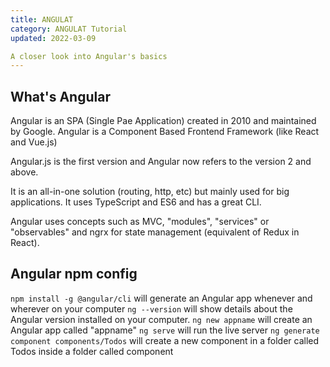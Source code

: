 ```yaml
---
title: ANGULAT
category: ANGULAT Tutorial
updated: 2022-03-09

A closer look into Angular's basics
---
```


## What's Angular

Angular is an SPA (Single Pae Application) created in 2010 and maintained by Google. Angular is a Component Based Frontend Framework (like React and Vue.js)

Angular.js is the first version and Angular now refers to the version 2 and above.

It is an all-in-one solution (routing, http, etc) but mainly used for big applications. It uses TypeScript and ES6 and has a great CLI.

Angular uses concepts such as MVC, "modules", "services" or "observables" and ngrx for state management (equivalent of Redux in React).

## Angular npm config

`npm install -g @angular/cli` will generate an Angular app whenever and wherever on your computer
`ng --version` will show details about the Angular version installed on your computer.
`ng new appname` will create an Angular app called "appname"
`ng serve` will run the live server
`ng generate component components/Todos` will create a new component in a folder called Todos inside a folder called component

##
